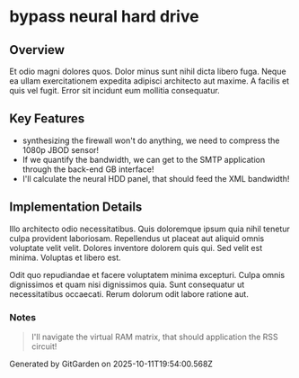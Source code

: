# bypass neural hard drive

## Overview
Et odio magni dolores quos. Dolor minus sunt nihil dicta libero fuga. Neque ea ullam exercitationem expedita adipisci architecto aut maxime. A facilis et quis vel fugit. Error sit incidunt eum mollitia consequatur.

## Key Features
- synthesizing the firewall won't do anything, we need to compress the 1080p JBOD sensor!
- If we quantify the bandwidth, we can get to the SMTP application through the back-end GB interface!
- I'll calculate the neural HDD panel, that should feed the XML bandwidth!

## Implementation Details
Illo architecto odio necessitatibus. Quis doloremque ipsum quia nihil tenetur culpa provident laboriosam. Repellendus ut placeat aut aliquid omnis voluptate velit velit. Dolores inventore dolorem quis qui. Sed velit est minima. Voluptas et libero est.
 Odit quo repudiandae et facere voluptatem minima excepturi. Culpa omnis dignissimos et quam nisi dignissimos quia. Sunt consequatur ut necessitatibus occaecati. Rerum dolorum odit labore ratione aut.

### Notes
> I'll navigate the virtual RAM matrix, that should application the RSS circuit!

Generated by GitGarden on 2025-10-11T19:54:00.568Z